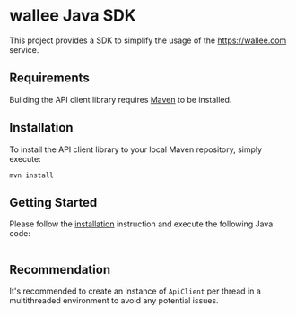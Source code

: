 # wallee Java SDK

This project provides a SDK to simplify the usage of the https://wallee.com service. 

## Requirements

Building the API client library requires [Maven](https://maven.apache.org/) to be installed.

## Installation

To install the API client library to your local Maven repository, simply execute:

```shell
mvn install
```
<!--
### Maven users

Add this dependency to your project's POM:

```xml
<dependency>
    <groupId>com.wallee</groupId>
    <artifactId>wallee-java-sdk</artifactId>
    <version>1.0.0</version>
    <scope>compile</scope>
</dependency>
```

### Gradle users

Add this dependency to your project's build file:

```groovy
compile "com.wallee:wallee-java-sdk:1.0.0"
```

### Others

At first generate the JAR by executing:

    mvn package

Then manually install the following JARs:

* target/wallee-java-sdk-1.0.0.jar
* target/lib/*.jar

-->

## Getting Started

Please follow the [installation](#installation) instruction and execute the following Java code:

```java
```


## Recommendation

It's recommended to create an instance of `ApiClient` per thread in a multithreaded environment to avoid any potential issues.

